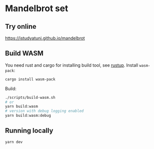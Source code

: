 # Mandelbrot set

## Try online

https://istudyatuni.github.io/mandelbrot

## Build WASM

You need rust and cargo for installing build tool, see [rustup](https://rustup.rs). Install `wasm-pack`:

```bash
cargo install wasm-pack
```

Build:

```bash
./scripts/build-wasm.sh
# or
yarn build:wasm
# version with debug logging enabled
yarn build:wasm:debug
```

## Running locally

```bash
yarn dev
```
